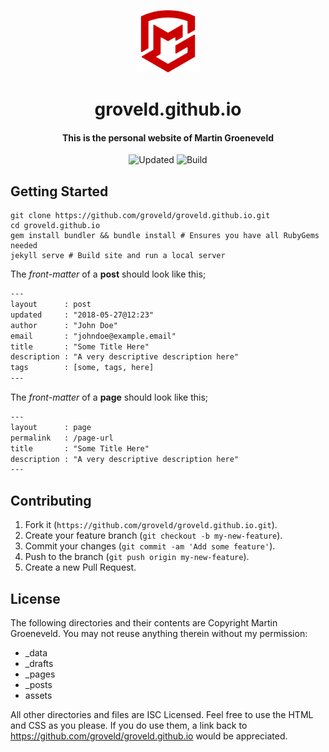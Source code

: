 <p align="center">
  <a href="https://www.groveld.com/">
    <img alt="Logo" src="assets/img/logo.svg" width="100px"/>
  </a>
</p>

<h1 align="center">
  groveld.github.io
</h1>

<h4 align="center">
  This is the personal website of Martin Groeneveld
</h4>

<p align="center">
  <picture><img alt="Updated" src="https://img.shields.io/github/last-commit/groveld/groveld.github.io/pages?label=Updated&style=flat-square"></picture>
  <picture><img alt="Build" src="https://img.shields.io/github/actions/workflow/status/groveld/groveld.github.io/github-pages.yml?label=Build&style=flat-square"></picture>
</p>

## Getting Started

```shell
git clone https://github.com/groveld/groveld.github.io.git
cd groveld.github.io
gem install bundler && bundle install # Ensures you have all RubyGems needed
jekyll serve # Build site and run a local server
```

The _front-matter_ of a **post** should look like this;

```txt
---
layout      : post
updated     : "2018-05-27@12:23"
author      : "John Doe"
email       : "johndoe@example.email"
title       : "Some Title Here"
description : "A very descriptive description here"
tags        : [some, tags, here]
---
```

The _front-matter_ of a **page** should look like this;

```txt
---
layout      : page
permalink   : /page-url
title       : "Some Title Here"
description : "A very descriptive description here"
---
```

## Contributing

1. Fork it (`https://github.com/groveld/groveld.github.io.git`).
2. Create your feature branch (`git checkout -b my-new-feature`).
3. Commit your changes (`git commit -am 'Add some feature'`).
4. Push to the branch (`git push origin my-new-feature`).
5. Create a new Pull Request.

## License

The following directories and their contents are Copyright Martin Groeneveld. You may not reuse anything therein without my permission:

- _data
- _drafts
- _pages
- _posts
- assets

All other directories and files are ISC Licensed. Feel free to use the HTML and CSS as you please. If you do use them, a link back to https://github.com/groveld/groveld.github.io would be appreciated.
